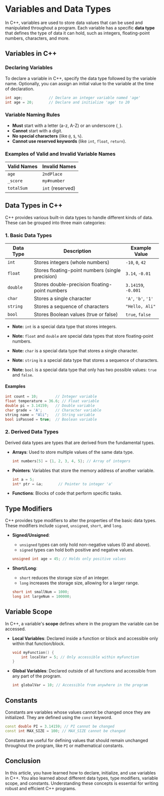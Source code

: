 #  Variables and Data Types
In C++, variables are used to store data values that can be used and manipulated throughout a program. Each variable has a specific **data type** that defines the type of data it can hold, such as integers, floating-point numbers, characters, and more.

## Variables in C++

### Declaring Variables
To declare a variable in C++, specify the data type followed by the variable name. Optionally, you can assign an initial value to the variable at the time of declaration.

```cpp
int age;            // Declare an integer variable named 'age'
int age = 20;       // Declare and initialize 'age' to 20
```

### Variable Naming Rules
- **Must** start with a letter (a-z, A-Z) or an underscore (`_`).
- **Cannot** start with a digit.
- **No special characters** (like `@`, `$`, `%`).
- **Cannot use reserved keywords** (like `int`, `float`, `return`).

### Examples of Valid and Invalid Variable Names
| Valid Names | Invalid Names |
|-------------|---------------|
| `age`       | `2ndPlace`    |
| `_score`    | `my#number`   |
| `totalSum`  | `int` (reserved) |

## Data Types in C++

C++ provides various built-in data types to handle different kinds of data. These can be grouped into three main categories:

### 1. Basic Data Types
| Data Type | Description                            | Example Value |
|-----------|----------------------------------------|---------------|
| `int`     | Stores integers (whole numbers)       | `-10`, `0`, `42` |
| `float`   | Stores floating-point numbers (single precision) | `3.14`, `-0.01` |
| `double`  | Stores double-precision floating-point numbers | `3.14159`, `-0.001` |
| `char`    | Stores a single character             | `'A'`, `'b'`, `'1'` |
| `string`  | Stores a sequence of characters       | `"Hello, Ali"` |
| `bool`    | Stores Boolean values (true or false) | `true`, `false` |


- **Note:** `int` is a special data type that stores integers.

- **Note:** `float` and `double` are special data types that store floating-point numbers.


- **Note:** `char` is a special data type that stores a single character.

- **Note:** `string` is a special data type that stores a sequence of characters.


- **Note:** `bool` is a special data type that only has two possible values: `true` and `false`.






#### Examples
```cpp
int count = 10;        // Integer variable
float temperature = 36.6; // Float variable
double pi = 3.14159;   // Double variable
char grade = 'A';      // Character variable
string name = "Ali";   // String variable
bool isPassed = true;  // Boolean variable
```

### 2. Derived Data Types
Derived data types are types that are derived from the fundamental types.

- **Arrays**: Used to store multiple values of the same data type.
  ```cpp
  int numbers[5] = {1, 2, 3, 4, 5}; // Array of integers
  ```

- **Pointers**: Variables that store the memory address of another variable.
  ```cpp
  int a = 5;
  int* ptr = &a;       // Pointer to integer 'a'
  ```

- **Functions**: Blocks of code that perform specific tasks.


## Type Modifiers

C++ provides type modifiers to alter the properties of the basic data types. These modifiers include `signed`, `unsigned`, `short`, and `long`.

- **Signed/Unsigned**:
  - `unsigned` types can only hold non-negative values (0 and above).
  - `signed` types can hold both positive and negative values.

  ```cpp
  unsigned int age = 45; // Holds only positive values
  ```

- **Short/Long**:
  - `short` reduces the storage size of an integer.
  - `long` increases the storage size, allowing for a larger range.

  ```cpp
  short int smallNum = 1000;
  long int largeNum = 100000;
  ```

## Variable Scope

In C++, a variable's **scope** defines where in the program the variable can be accessed.

- **Local Variables**: Declared inside a function or block and accessible only within that function/block.
  ```cpp
  void myFunction() {
      int localVar = 5; // Only accessible within myFunction
  }
  ```

- **Global Variables**: Declared outside of all functions and accessible from any part of the program.
  ```cpp
  int globalVar = 10; // Accessible from anywhere in the program
  ```

## Constants

Constants are variables whose values cannot be changed once they are initialized. They are defined using the `const` keyword.

```cpp
const double PI = 3.14159; // PI cannot be changed
const int MAX_SIZE = 100; // MAX_SIZE cannot be changed
```

Constants are useful for defining values that should remain unchanged throughout the program, like `PI` or mathematical constants.

## Conclusion
In this article, you have learned how to declare, initialize, and use variables in C++. You also learned about different data types, type modifiers, variable scope, and constants. Understanding these concepts is essential for writing robust and efficient C++ programs.
